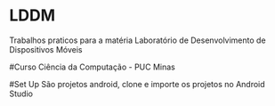 # LDDM
Trabalhos praticos para a matéria Laboratório de Desenvolvimento de Dispositivos Móveis

#Curso
Ciência da Computação - PUC Minas

#Set Up
São projetos android, clone e importe os projetos no Android Studio
